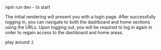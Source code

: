 npm run dev - to start 

The initial rendering will present you with a login page. After successfully logging in, you can navigate to both the dashboard and home sections using the URLs. Upon logging out, you will be required to log in again in order to regain access to the dashboard and home areas.

play around :)

